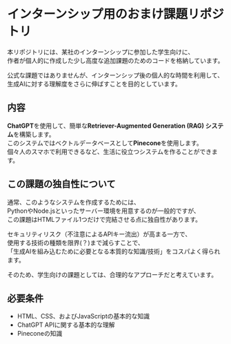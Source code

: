 # インターンシップ用のおまけ課題リポジトリ

本リポジトリには、某社のインターンシップに参加した学生向けに、  
作者が個人的に作成した少し高度な追加課題のためのコードを格納しています。  
  
公式な課題ではありませんが、インターンシップ後の個人的な時間を利用して、  
生成AIに対する理解度をさらに伸ばすことを目的としています。
  
## 内容
**ChatGPT**を使用して、簡単な**Retriever-Augmented Generation (RAG) システム**を構築します。  
このシステムではベクトルデータベースとして**Pinecone**を使用します。  
個々人のスマホで利用できるなど、生活に役立つシステムを作ることができます。
  
## この課題の独自性について
通常、このようなシステムを作成するためには、  
PythonやNode.jsといったサーバー環境を用意するのが一般的ですが、  
この課題はHTMLファイル1つだけで完結させる点に独自性があります。  
  
セキュリティリスク（不注意によるAPIキー流出）が高まる一方で、  
使用する技術の種類を限界(？)まで減らすことで、  
「生成AIを組み込むために必要となる本質的な知識/技術」をコスパよく得られます。  
  
そのため、学生向けの課題としては、合理的なアプローチだと考えています。
  
## 必要条件
- HTML、CSS、およびJavaScriptの基本的な知識
- ChatGPT APIに関する基本的な理解
- Pineconeの知識

